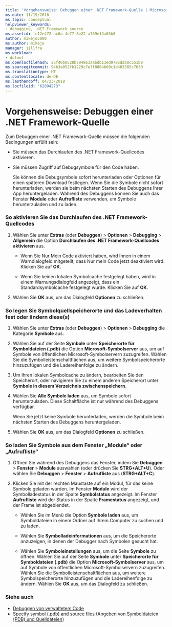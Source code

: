 ```yaml
---
title: 'Vorgehensweise: Debuggen einer .NET Framework-Quelle | Microsoft-Dokumentation'
ms.date: 11/19/2018
ms.topic: conceptual
helpviewer_keywords:
- debugging, .NET Framework source
ms.assetid: fc12e472-ac6a-4e77-8e22-a769e13a03b8
author: mikejo5000
ms.author: mikejo
manager: jillfra
ms.workload:
- dotnet
ms.openlocfilehash: 25f40b0528b794863aabdb13ed9785d2b0c551b8
ms.sourcegitcommit: 94b3a052fb1229c7e7f8804b09c1d403385c7630
ms.translationtype: HT
ms.contentlocale: de-DE
ms.lasthandoff: 04/23/2019
ms.locfileid: "62894273"
---
```

# <a name="how-to-debug-net-framework-source"></a>Vorgehensweise: Debuggen einer .NET Framework-Quelle

Zum Debuggen einer .NET Framework-Quelle müssen die folgenden Bedingungen erfüllt sein:

- Sie müssen das Durchlaufen des .NET Framework-Quellcodes aktivieren.

- Sie müssen Zugriff auf Debugsymbole für den Code haben.

  Sie können die Debugsymbole sofort herunterladen oder Optionen für einen späteren Download festlegen. Wenn Sie die Symbole nicht sofort herunterladen, werden sie beim nächsten Starten des Debuggens Ihrer App heruntergeladen. Während des Debuggens können Sie auch das Fenster **Module** oder **Aufrufliste** verwenden, um Symbole herunterzuladen und zu laden.

### <a name="to-enable-stepping-into-net-framework-source"></a>So aktivieren Sie das Durchlaufen des .NET Framework-Quellcodes

1. Wählen Sie unter **Extras** (oder **Debuggen**) > **Optionen** > **Debugging** > **Allgemein** die Option **Durchlaufen des .NET Framework-Quellcodes aktivieren** aus.

   - Wenn Sie Nur Mein Code aktiviert haben, wird Ihnen in einem Warndialogfeld mitgeteilt, dass Nur mein Code jetzt deaktiviert wird. Klicken Sie auf **OK**.

   - Wenn Sie keinen lokalen Symbolcache festgelegt haben, wird in einem Warnungsdialogfeld angezeigt, dass ein Standardsymbolcache festgelegt wurde. Klicken Sie auf **OK**.

1. Wählen Sie **OK** aus, um das Dialogfeld **Optionen** zu schließen.

### <a name="to-set-or-change-symbol-source-locations-and-loading-behavior"></a>So legen Sie Symbolquellspeicherorte und das Ladeverhalten fest oder ändern diese(s)

1. Wählen Sie unter **Extras** (oder **Debuggen**) > **Optionen** > **Debugging** die Kategorie **Symbole** aus.

1. Wählen Sie auf der Seite **Symbole** unter **Speicherorte für Symboldateien (.pdb)** die Option **Microsoft-Symbolserver** aus, um auf Symbole von öffentlichen Microsoft-Symbolservern zuzugreifen. Wählen Sie die Symbolleistenschaltflächen aus, um weitere Symbolspeicherorte hinzuzufügen und die Ladereihenfolge zu ändern.

1. Um Ihren lokalen Symbolcache zu ändern, bearbeiten Sie den Speicherort, oder navigieren Sie zu einem anderen Speicherort unter **Symbole in diesem Verzeichnis zwischenspeichern**.

1. Wählen Sie **Alle Symbole laden** aus, um Symbole sofort herunterzuladen. Diese Schaltfläche ist nur während des Debuggens verfügbar.

   Wenn Sie jetzt keine Symbole herunterladen, werden die Symbole beim nächsten Starten des Debuggens heruntergeladen.

1. Wählen Sie **OK** aus, um das Dialogfeld **Optionen** zu schließen.

### <a name="to-load-symbols-from-the-modules-or-call-stack-windows"></a>So laden Sie Symbole aus dem Fenster „Module“ oder „Aufrufliste“

1. Öffnen Sie während des Debuggens das Fenster, indem Sie **Debuggen** > **Fenster** > **Module** auswählen (oder drücken Sie **STRG+ALT+U**). Oder wählen Sie **Debuggen** > **Fenster** > **Aufrufliste** aus (**STRG+ALT+C**).

1. Klicken Sie mit der rechten Maustaste auf ein Modul, für das keine Symbole geladen wurden. Im Fenster **Module** wird der Symbolladestatus in der Spalte **Symbolstatus** angezeigt. Im Fenster **Aufrufliste** wird der Status in der Spalte **Framestatus** angezeigt, und der Frame ist abgeblendet.

   - Wählen Sie im Menü die Option **Symbole laden** aus, um Symboldateien in einem Ordner auf Ihrem Computer zu suchen und zu laden.

   - Wählen Sie **Symbolladeinformationen** aus, um die Speicherorte anzuzeigen, in denen der Debugger nach Symbolen gesucht hat.

   - Wählen Sie **Symboleinstellungen** aus, um die Seite **Symbole** zu öffnen. Wählen Sie auf der Seite **Symbole** unter **Speicherorte für Symboldateien (.pdb)** die Option **Microsoft-Symbolserver** aus, um auf Symbole von öffentlichen Microsoft-Symbolservern zuzugreifen. Wählen Sie die Symbolleistenschaltflächen aus, um weitere Symbolspeicherorte hinzuzufügen und die Ladereihenfolge zu ändern. Wählen Sie **OK** aus, um das Dialogfeld zu schließen.

### <a name="see-also"></a>Siehe auch
- [Debuggen von verwaltetem Code](../debugger/debugging-managed-code.md)
- [Specify symbol (.pdb) and source files (Angeben von Symboldateien (PDB) und Quelldateien)](../debugger/specify-symbol-dot-pdb-and-source-files-in-the-visual-studio-debugger.md)